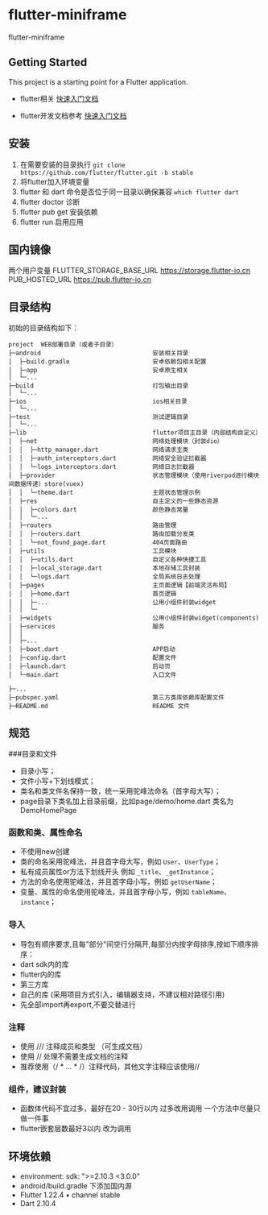 # flutter-miniframe

flutter-miniframe

## Getting Started

This project is a starting point for a Flutter application.

- flutter相关 [快速入门文档](https://flutter.cn/docs)

- flutter开发文档参考 [快速入门文档](https://book.flutterchina.club/chapter1/flutter_intro.html)


## 安装

1. 在需要安装的目录执行 `git clone https://github.com/flutter/flutter.git -b stable`
1. 将flutter加入环境变量
1. flutter 和 dart 命令是否位于同一目录以确保兼容 `which flutter dart`
1. flutter doctor 诊断
1. flutter pub get 安装依赖
1. flutter run 启用应用

## 国内镜像

两个用户变量
FLUTTER_STORAGE_BASE_URL
https://storage.flutter-io.cn
PUB_HOSTED_URL
https://pub.flutter-io.cn

## 目录结构

初始的目录结构如下：

~~~
project  WEB部署目录（或者子目录）
├─android                               安装相关目录
│  ├─build.gradle                       安卓依赖包相关配置
│  ├─app                                安卓原生相关
│  └─...
├─build                                 打包输出目录
│  └─...
├─ios                                   ios相关目录
│  └─...
├─test                                  测试逻辑目录
│  └─...
├─lib                                   flutter项目主目录（内部结构自定义）
│  ├─net                                网络处理模块（封装dio）
│  │  ├─http_manager.dart               网络请求主类
│  │  ├─auth_interceptors.dart          网络安全验证拦截器
│  │  └─logs_interceptors.dart          网络日志拦截器
│  ├─provider                           状态管理模块（使用riverpod进行模块间数据传递）store(vuex)
│  │  └─theme.dart                      主题状态管理示例
│  ├─res                                自主定义的一些静态资源
│  │  ├─colors.dart                     颜色静态常量
│  │  └─...
│  ├─routers                            路由管理
│  │  ├─routers.dart                    路由加载分发类
│  │  └─not_found_page.dart             404页面路由
│  ├─utils                              工具模块
│  │  ├─utils.dart                      自定义各种快捷工具
│  │  ├─local_storage.dart              本地存储工具封装
│  │  └─logs.dart                       全局系统日志处理
│  ├─pages                              主页面逻辑【前端灵活布局】
│  │  ├─home.dart                       首页逻辑
│  │  ├─...                             公用小组件封装widget
│  │  └─
│  ├─widgets                            公用小组件封装widget(components)
│  ├─services                           服务
│  │
│  ├─...
│  ├─boot.dart                          APP启动
│  ├─config.dart                        配置文件
│  ├─launch.dart                        启动页
│  └─main.dart                          入口文件

├─...
├─pubspec.yaml                          第三方类库依赖库配置文件
├─README.md                             README 文件
~~~


## 规范
###目录和文件
*   目录小写；
*   文件小写+下划线模式；
*   类名和类文件名保持一致，统一采用驼峰法命名（首字母大写）；
*   page目录下类名加上目录前缀，比如page/demo/home.dart 类名为 DemoHomePage
### 函数和类、属性命名
*   不使用new创建
*   类的命名采用驼峰法，并且首字母大写，例如 `User`、`UserType`；
*   私有成员属性or方法下划线开头 例如 `_title`、`_getInstance`；
*   方法的命名使用驼峰法，并且首字母小写，例如 `getUserName`；
*   变量、属性的命名使用驼峰法，并且首字母小写，例如 `tableName`、`instance`；
### 导入
*   导包有顺序要求,且每"部分"间空行分隔开,每部分内按字母排序,按如下顺序排序：
*   dart sdk内的库
*   flutter内的库
*   第三方库
*   自己的库 (采用项目方式引入，编辑器支持，不建议相对路径引用)
*   先全部import再export,不要交替进行
### 注释
*   使用 /// 注释成员和类型 （可生成文档）
*   使用 // 处理不需要生成文档的注释
*   推荐使用（/ * … * /）注释代码，其他文字注释应该使用//
### 组件，建议封装
*   函数体代码不宜过多，最好在20 - 30行以内 过多改用调用 一个方法中尽量只做一件事
*   flutter嵌套层数最好3以内 改为调用



## 环境依赖
*  environment: sdk: ">=2.10.3 <3.0.0"
*  android/build.gradle 下添加国内源
*  Flutter 1.22.4 • channel stable
*  Dart 2.10.4

